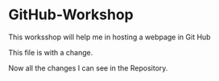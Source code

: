 # GitHub-Workshop

This worksshop will help me in hosting a webpage in Git Hub

This file is with a change.

Now all the changes I can see in the Repository.